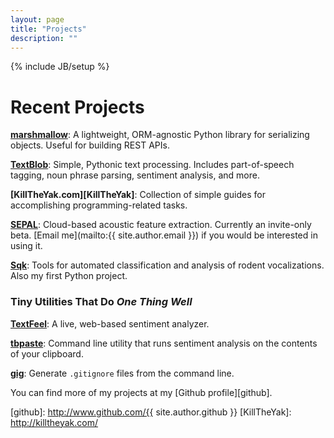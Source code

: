 ```yaml
---
layout: page
title: "Projects"
description: ""
---
```

{% include JB/setup %}

# Recent Projects

**[marshmallow](http://marshmallow.readthedocs.org/)**: A lightweight, ORM-agnostic Python library for serializing objects. Useful for building REST APIs.

**[TextBlob](http://textblob.readthedocs.org/)**: Simple, Pythonic text processing. Includes part-of-speech tagging, noun phrase parsing, sentiment analysis, and more.

**[KillTheYak.com][KillTheYak]**: Collection of simple guides for accomplishing programming-related tasks.

**[SEPAL](http://sepalbio.com)**: Cloud-based acoustic feature extraction. Currently an invite-only beta. [Email me](mailto:{{ site.author.email }}) if you would be interested in using it.

**[Sqk](http://www.github.com/sloria/usv)**: Tools for automated classification and analysis of rodent vocalizations. Also my first Python project.

### Tiny Utilities That Do *One Thing Well*

**[TextFeel](https://textfeel.herokuapp.com)**: A live, web-based sentiment analyzer.

**[tbpaste](https://www.github.com/sloria/tbpaste)**: Command line utility that runs sentiment analysis on the contents of your clipboard.

**[gig](https://www.github.com/sloria/gig)**: Generate `.gitignore` files from the command line.

You can find more of my projects at my [Github profile][github].

[github]: http://www.github.com/{{ site.author.github }}
[KillTheYak]: http://killtheyak.com/

